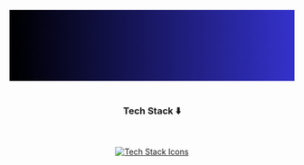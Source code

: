 [![MasterHead](banner.gif)](https://redowanahmed.com)

#

<h3 align="center">Tech Stack ⬇️</h3>
<br>
<p align="center">
  <a href="#"><img src="https://skillicons.dev/icons?i=cpp,py,ts,js,go,rust,html,css,bash,react,nextjs,tailwind,svelte,nodejs,nestjs,express,django,fastapi,postgres,mysql,sqlite,mongodb,redis,docker,kubernetes,terraform,githubactions,nginx,cloudflare,aws,git,github,vscode,neovim,figma,postman,jest,cypress,pytorch,tensorflow,vite,cmake,nix,linux,ubuntu" alt="Tech Stack Icons" /></a>
</p>
